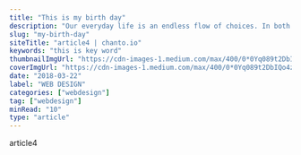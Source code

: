 ```yaml
---
title: "This is my birth day"
description: "Our everyday life is an endless flow of choices. In both personal and professional life, we have to consider numerous oppositions and…"
slug: "my-birth-day"
siteTitle: "article4 | chanto.io"
keywords: "this is key word"
thumbnailImgUrl: "https://cdn-images-1.medium.com/max/400/0*0Yq089t2DbIQo4zY."
coverImgUrl: "https://cdn-images-1.medium.com/max/400/0*0Yq089t2DbIQo4zY."
date: "2018-03-22"
label: "WEB DESIGN"
categories: ["webdesign"]
tag: ["webdesign"]
minRead: "10"
type: "article"
---
```

article4
